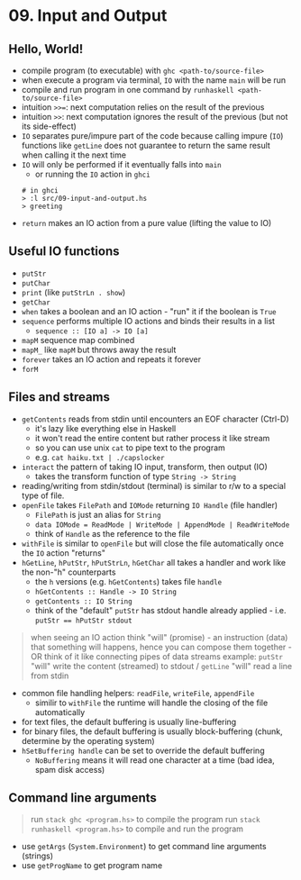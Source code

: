 # 09. Input and Output

## Hello, World!

- compile program (to executable) with `ghc <path-to/source-file>`
- when execute a program via terminal, `IO` with the name `main` will be run
- compile and run program in one command by `runhaskell <path-to/source-file>`
- intuition `>>=`: next computation relies on the result of the previous
- intuition `>>`: next computation ignores the result of the previous (but not its side-effect)
- `IO` separates pure/impure part of the code because calling impure (`IO`) functions like `getLine` does not guarantee to return the same result when calling it the next time
- `IO` will only be performed if it eventually falls into `main`
  - or running the `IO` action in `ghci`
  ```
  # in ghci
  > :l src/09-input-and-output.hs
  > greeting
  ```
- `return` makes an IO action from a pure value (lifting the value to IO)

## Useful IO functions

- `putStr`
- `putChar`
- `print` (like `putStrLn . show`)
- `getChar`
- `when` takes a boolean and an IO action - "run" it if the boolean is `True`
- `sequence` performs multiple IO actions and binds their results in a list
  - `sequence :: [IO a] -> IO [a]`
- `mapM` sequence map combined
- `mapM_` like `mapM` but throws away the result
- `forever` takes an IO action and repeats it forever
- `forM` 

## Files and streams

- `getContents` reads from stdin until encounters an EOF character (Ctrl-D)
  - it's lazy like everything else in Haskell
  - it won't read the entire content but rather process it like stream
  - so you can use unix `cat` to pipe text to the program
  - e.g. `cat haiku.txt | ./capslocker`
- `interact` the pattern of taking IO input, transform, then output (IO)
  - takes the transform function of type `String -> String`
- reading/writing from stdin/stdout (terminal) is similar to r/w to a special type of file.
- `openFile` takes `FilePath` and `IOMode` returning `IO Handle` (file handler)
  - `FilePath` is just an alias for `String`
  - `data IOMode = ReadMode | WriteMode | AppendMode | ReadWriteMode`
  - think of `Handle` as the reference to the file
- `withFile` is similar to `openFile` but will close the file automatically once the `IO` action "returns"
- `hGetLine`, `hPutStr`, `hPutStrLn`, `hGetChar` all takes a handler and work like the non-"h" counterparts
  - the `h` versions (e.g. `hGetContents`) takes file `handle`
  - `hGetContents :: Handle -> IO String`
  - `getContents :: IO String`
  - think of the "default" `putStr` has stdout handle already applied - i.e. `putStr == hPutStr stdout`

> when seeing an IO action think "will" (promise) - an instruction (data) that something will happens, hence you can compose them together - OR think of it like connecting pipes of data streams
> example: `putStr` "will" write the content (streamed) to stdout / `getLine` "will" read a line from stdin

- common file handling helpers: `readFile`, `writeFile`, `appendFile`
  - similir to `withFile` the runtime will handle the closing of the file automatically
- for text files, the default buffering is usually line-buffering
- for binary files, the default buffering is usually block-buffering (chunk, determine by the operating system)
- `hSetBuffering handle` can be set to override the default buffering
  - `NoBuffering` means it will read one character at a time (bad idea, spam disk access)

## Command line arguments

> run `stack ghc <program.hs>` to compile the program
> run `stack runhaskell <program.hs>` to compile and run the program

- use `getArgs` (`System.Environment`) to get command line arguments (strings)
- use `getProgName` to get program name







